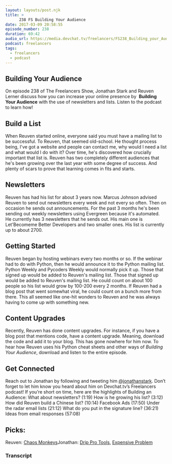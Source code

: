```yaml
---
layout: layouts/post.njk
title: >
      238 FS Building Your Audience
date: 2017-03-09 20:58:55
episode_number: 238
duration: 69:42
audio_url: https://media.devchat.tv/freelancers/FS238_Building_your_Audience.mp3
podcast: freelancers
tags: 
  - freelancers
  - podcast
---
```


## Building Your Audience
On episode 238 of The Freelancers Show, Jonathan Stark and Reuven Lerner discuss how you can increase your online presence by&nbsp; **Building Your Audience** with the use of newsletters and lists. Listen to the podcast to learn how!
## Build a&nbsp;List
When Reuven started online, everyone said you must have a mailing list to be successful. To Reuven, that seemed old-school. He thought process being, I've got a website and people can contact me, why would I need a list and what would I do with it? Over time, he's discovered how crucially important that list is. Reuven has two completely different audiences that he's been growing over the last year with some degree of success. And plenty of scars to prove that learning&nbsp;comes in fits and starts.
## Newsletters
Reuven has had his list for about 3 years now. Marcus Johnson advised Reuven to send out newsletters every week and not every so often. Then on occasion he sends out announcements. For the past 3 months he's been sending out weekly newsletters using Evergreen because it's automated. He currently has 3 newsletters that he sends out. His main one is Let'Becomeme&nbsp;Better Developers and two smaller ones. His list is currently up to about 2700.
## Getting Started
Reuven began by hosting webinars every two months or so. If the webinar had to do with Python, then he would announce it to the Python mailing list. Python Weekly and Pycoders Weekly would normally pick it up. Those that signed up would be added to Reuven's mailing list. Those that signed up would be added to Reuven's mailing list. He could count on about 100 people so his list would grow by 100-200 every 2 months. If Reuven had a blog post that went somewhat viral, he could count on a bunch more from there. This all seemed like one-hit wonders to Reuven and he was always having to come up with something new.
## Content Upgrades
Recently, Reuven has done content upgrades. For instance, if you have a blog post that mentions code, have a content upgrade. Meaning, download the code and add it to your blog. This has gone nowhere for him now. To hear how Reuven uses his Python cheat sheets and other ways of _Building Your Audience_, download and listen to the entire episode.
## Get Connected
Reach out to Jonathan&nbsp;by following and tweeting him&nbsp;[@jonathanstark](https://twitter.com/jonathanstark). Don’t forget to let him&nbsp;know you heard about him&nbsp;on Devchat.tv’s Freelancers podcast! If you’re short on time, here are the highlights of Building an Audience: What about newsletters? (1:19) How is he growing his list? (3:12) How did Reuven build a Chinese&nbsp;list? (10:14) Facebook Ads (17:50) Under the radar email lists (21:12) What do you put in the signature line? (36:21) Ideas from email responses (57:08)
## Picks:
Reuven: [Chaos Monkeys](https://www.amazon.com/Chaos-Monkeys-Obscene-Fortune-Failure-ebook/dp/B019MMUAAQ/ref=sr_1_1?s=books&ie=UTF8&qid=1484683480&sr=1-1&keywords=chaos+monkeys)Jonathan: [Drip Pro Tools](https://doubleyourfreelancing.com/drip-pro-tools/), [Expensive Problem](https://expensiveproblem.com/list)

### Transcript



